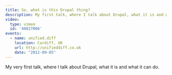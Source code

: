 ```yaml
---
title: So, what is this Drupal thing?
description: My first talk, where I talk about Drupal, what it is and what it can do.
video:
  type: vimeo
  id: '49827006'
events:
  - name: unified.diff
    location: Cardiff, UK
    url: http://unifieddiff.co.uk
    date: "2012-09-05"
---
```


My very first talk, where I talk about Drupal, what it is and what it can do.

